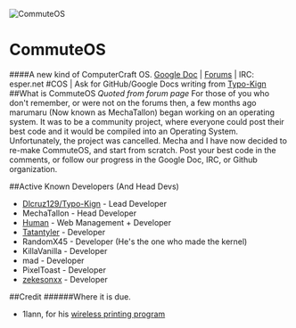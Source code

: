 ![CommuteOS](http://i.imgur.com/1QeuG.png)

# CommuteOS
####A new kind of ComputerCraft OS.
[Google Doc](https://docs.google.com/document/d/1cvDEFxG-d6vHgIUsNtKAQuwd8D62gQNZMa2WUS2FlRU/edit) | [Forums](http://commuteos.tk) | IRC: esper.net #COS | Ask for GitHub/Google Docs writing from [Typo-Kign](https://github.com/Typo-Kign)
##What is CommuteOS
*Quoted from forum page*
For those of you who don't remember, or were not on the forums then, a few months ago marumaru (Now known as MechaTallon) began working on an operating system. It was to be a community project, where everyone could post their best code and it would be compiled into an Operating System. Unfortunately, the project was cancelled. Mecha and I have now decided to re-make CommuteOS, and start from scratch. Post your best code in the comments, or follow our progress in the Google Doc, IRC, or Github organization.

##Active Known Developers (And Head Devs)
* [Dlcruz129/Typo-Kign](https://github.com/Typo-Kign) - Lead Developer
* MechaTallon - Head Developer
* [Human](https://github.com/Human-) - Web Management + Developer
* [Tatantyler](https://github.com/Tatantyler) - Developer
* RandomX45 - Developer (He's the one who made the kernel)
* KillaVanilla - Developer
* mad - Developer
* PixelToast - Developer
* [zekesonxx](http://github.com/zekesonxx) - Developer

##Credit
######Where it is due.
* 1lann, for his [wireless printing program](http://www.computercraft.info/forums2/index.php?/topic/6384-wipbeta-wireless-printing/)
